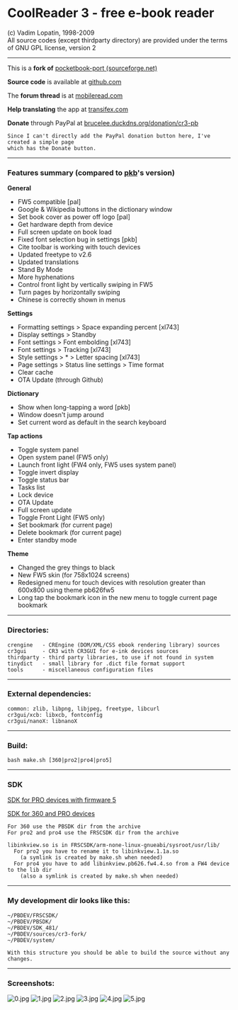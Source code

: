 # CoolReader 3 - free e-book reader
(c) Vadim Lopatin, 1998-2009  
All source codes (except thirdparty directory) are provided under the terms of GNU GPL license, version 2

--------------------------------------------------------------------------------

This is a **fork of** [pocketbook-port (sourceforge.net)](https://sourceforge.net/p/crengine/crengine/ci/pocketbook-port/tree/)

**Source code** is available at [github.com](https://github.com/blchinezu/pocketbook-coolreader)

The **forum thread** is at [mobileread.com](http://www.mobileread.com/forums/showthread.php?t=256917)

**Help translating** the app at [transifex.com](https://www.transifex.com/projects/p/coolreader-pocketbook/)

**Donate** through PayPal at [brucelee.duckdns.org/donation/cr3-pb](http://brucelee.duckdns.org/donation/cr3-pb/)

    Since I can't directly add the PayPal donation button here, I've created a simple page
    which has the Donate button.

--------------------------------------------------------------------------------

### Features summary (compared to [pkb](https://sourceforge.net/p/crengine/crengine/ci/pocketbook-port/tree/)'s version)

**General**

 - FW5 compatible [pal]
 - Google & Wikipedia buttons in the dictionary window
 - Set book cover as power off logo [pal]
 - Get hardware depth from device
 - Full screen update on book load
 - Fixed font selection bug in settings [pkb]
 - Cite toolbar is working with touch devices
 - Updated freetype to v2.6
 - Updated translations
 - Stand By Mode
 - More hyphenations
 - Control front light by vertically swiping in FW5
 - Turn pages by horizontally swiping
 - Chinese is correctly shown in menus

**Settings**

 - Formatting settings > Space expanding percent [xl743]
 - Display settings > Standby
 - Font settings > Font embolding [xl743]
 - Font settings > Tracking [xl743]
 - Style settings > * > Letter spacing [xl743]
 - Page settings > Status line settings > Time format
 - Clear cache
 - OTA Update (through Github)

**Dictionary**

 - Show when long-tapping a word [pkb]
 - Window doesn't jump around
 - Set current word as default in the search keyboard 

**Tap actions**

 - Toggle system panel
 - Open system panel (FW5 only)
 - Launch front light (FW4 only, FW5 uses system panel)
 - Toggle invert display
 - Toggle status bar
 - Tasks list
 - Lock device
 - OTA Update
 - Full screen update
 - Toggle Front Light (FW5 only)
 - Set bookmark (for current page)
 - Delete bookmark (for current page)
 - Enter standby mode

**Theme**

 - Changed the grey things to black
 - New FW5 skin (for 758x1024 screens)
 - Redesigned menu for touch devices with resolution greater than 600x800 using theme pb626fw5
 - Long tap the bookmark icon in the new menu to toggle current page bookmark

--------------------------------------------------------------------------------

### Directories:

    crengine   - CREngine (DOM/XML/CSS ebook rendering library) sources
    cr3gui     - CR3 with CR3GUI for e-ink devices sources
    thirdparty - third party libraries, to use if not found in system
    tinydict   - small library for .dict file format support
    tools      - miscellaneous configuration files

--------------------------------------------------------------------------------

### External dependencies: 

    common: zlib, libpng, libjpeg, freetype, libcurl
    cr3gui/xcb: libxcb, fontconfig
    cr3gui/nanoX: libnanoX

--------------------------------------------------------------------------------

### Build:

    bash make.sh [360|pro2|pro4|pro5]

--------------------------------------------------------------------------------

### SDK

[SDK for PRO devices with firmware 5](https://github.com/pocketbook-free/SDK_481)

[SDK for 360 and PRO devices](https://sourceforge.net/projects/pocketbook-free/files/PocketBook_Pro_SDK_Linux_1.1/)

    For 360 use the PBSDK dir from the archive
    For pro2 and pro4 use the FRSCSDK dir from the archive

    libinkview.so is in FRSCSDK/arm-none-linux-gnueabi/sysroot/usr/lib/
      For pro2 you have to rename it to libinkview.1.1a.so
        (a symlink is created by make.sh when needed)
      For pro4 you have to add libinkview.pb626.fw4.4.so from a FW4 device to the lib dir
        (also a symlink is created by make.sh when needed)

--------------------------------------------------------------------------------

### My development dir looks like this:

    ~/PBDEV/FRSCSDK/
    ~/PBDEV/PBSDK/
    ~/PBDEV/SDK_481/
    ~/PBDEV/sources/cr3-fork/
    ~/PBDEV/system/
    
    With this structure you should be able to build the source without any changes.

--------------------------------------------------------------------------------

### Screenshots:

![0.jpg](https://raw.githubusercontent.com/blchinezu/pocketbook-coolreader/master/screenshots/0.jpg)
![1.jpg](https://raw.githubusercontent.com/blchinezu/pocketbook-coolreader/master/screenshots/1.jpg)
![2.jpg](https://raw.githubusercontent.com/blchinezu/pocketbook-coolreader/master/screenshots/2.jpg)
![3.jpg](https://raw.githubusercontent.com/blchinezu/pocketbook-coolreader/master/screenshots/3.jpg)
![4.jpg](https://raw.githubusercontent.com/blchinezu/pocketbook-coolreader/master/screenshots/4.jpg)
![5.jpg](https://raw.githubusercontent.com/blchinezu/pocketbook-coolreader/master/screenshots/5.jpg)
